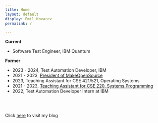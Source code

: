 ```yaml
---
title: Home
layout: default
display: Emil Kovacev
permalink: /

---
```


**Current**
* Software Test Engineer, IBM Quantum

**Former**

* 2023 - 2024, Test Automation Developer, IBM
* 2021 - 2023, [President of MakeOpenSource](https://makeopensource.org/about)
* 2023, Teaching Assistant for CSE 421/521, Operating Systems
* 2021 - 2023, [Teaching Assistant for CSE 220, Systems Programming](https://cse.buffalo.edu/~eblanton/course/cse220/)
* 2022, Test Automation Developer Intern at IBM

<br/><br/>

Click [here](/blog) to visit my blog
